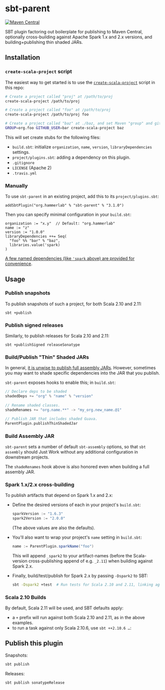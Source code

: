 # sbt-parent

[![Maven Central](https://img.shields.io/maven-central/v/org.hammerlab/sbt-parent.svg)](http://search.maven.org/#search%7Cga%7C1%7Csbt-parent)

SBT plugin factoring out boilerplate for publishing to Maven Central, optionally cross-building against Apache Spark 1.x and 2.x versions, and building+publishing thin shaded JARs.

## Installation

### `create-scala-project` script
The easiest way to get started is to use the [`create-scala-project`](https://github.com/hammerlab/sbt-parent/blob/master/scripts/create-scala-project) script in this repo:

```bash
# Create a project called "proj" at /path/to/proj 
create-scala-project /path/to/proj      

# Create a project called "foo" at /path/to/proj
create-scala-project /path/to/proj foo  

# Create a project called "baz" at ./baz, and set Maven "group" and github-user to "org.foo" and "bar", resp.
GROUP=org.foo GITHUB_USER=bar create-scala-project baz
```

This will set create stubs for the following files:
- `build.sbt`: initialize `organization`, `name`, `version`, `libraryDependencies` settings.
- `project/plugins.sbt`: adding a dependency on this plugin.
- `.gitignore`
- `LICENSE` (Apache 2)
- `.travis.yml`

### Manually
To use `sbt-parent` in an existing project, add this to its `project/plugins.sbt`:

```
addSbtPlugin("org.hammerlab" % "sbt-parent" % "3.1.0")
```

Then you can specify minimal configuration in your `build.sbt`:

```
organization := "x.y"  // Default: "org.hammerlab"
name := "z"
version := "1.0.0"
libraryDependencies ++= Seq(
  "foo" %% "bar" % "baz",
  libraries.value('spark)
)
```

[A few named dependencies (like `'spark` above) are provided for convenience](https://github.com/hammerlab/sbt-parent/blob/master/src/main/scala/org/hammerlab/sbt/ParentPlugin.scala#L30-L33).

## Usage

### Publish snapshots
To publish snapshots of such a project, for both Scala 2.10 and 2.11:

```
sbt +publish
```

### Publish signed releases
Similarly, to publish releases for Scala 2.10 and 2.11:

```
sbt +publishSigned releaseSonatype
```

### Build/Publish "Thin" Shaded JARs
In general, [it is unwise to publish full assembly JARs](https://github.com/sbt/sbt-assembly#publishing-not-recommended). However, sometimes you may want to shade specific dependencies into the JAR that you publish.
 
 `sbt-parent` exposes hooks to enable this; in `build.sbt`:
  
```scala
// Declare deps to be shaded
shadedDeps += "org" % "name" % "version"
 
// Rename shaded classes.
shadeRenames += "org.name.**" -> "my_org.new_name.@1"

// Publish JAR that includes shaded Guava.
ParentPlugin.publishThinShadedJar
```

### Build Assembly JAR
`sbt-parent` sets a number of default `sbt-assembly` options, so that `sbt assembly` should Just Work without any additional configuration in downstream projects.

The `shadeRenames` hook above is also honored even when building a full assembly JAR. 

### Spark 1.x/2.x cross-building
To publish artifacts that depend on Spark 1.x and 2.x:

- Define the desired versions of each in your project's `build.sbt`:

  ```scala
  sparkVersion := "1.6.3"
  spark2Version := "2.0.0"
  ```

  (The above values are also the defaults).

- You'll also want to wrap your project's `name` setting in `build.sbt`:

  ```scala
  name := ParentPlugin.sparkName("foo")
  ```

  This will append `_spark2` to your artifact-names (before the Scala-version cross-publishing append of e.g. `_2.11`) when building against Spark 2.x.

- Finally, build/test/publish for Spark 2.x by passing `-Dspark2` to SBT:

  ```bash
  sbt -Dspark2 +test  # Run tests for Scala 2.10 and 2.11, linking against Spark 2.x.
  ```

### Scala 2.10 Builds
By default, Scala 2.11 will be used, and SBT defaults apply:
- a `+` prefix will run against both Scala 2.10 and 2.11, as in the above examples.
- to run a task against only Scala 2.10.6, use `sbt ++2.10.6 …`:

## Publish this plugin
Snapshots:
```bash
sbt publish
```

Releases:
```bash
sbt publish sonatypeRelease
```
